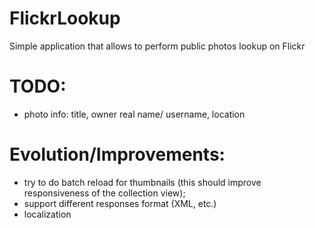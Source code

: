 # FlickrLookup
Simple application that allows to perform public photos lookup on Flickr


# TODO:
- photo info: title, owner real name/ username, location


# Evolution/Improvements:
- try to do batch reload for thumbnails (this should improve responsiveness of the collection view);
- support different responses format (XML, etc.)
- localization
